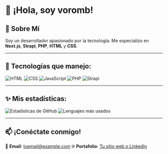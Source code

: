 
# 👋 ¡Hola, soy voromb!

## 🌟 Sobre Mí
Soy un desarrollador apasionado por la tecnología. Me especializo en **Next.js**, **Strapi**, **PHP**, **HTML** y **CSS**.

---

## 🚀 Tecnologías que manejo:
![HTML](https://img.shields.io/badge/Code-HTML-orange)
![CSS](https://img.shields.io/badge/Style-CSS-blue)
![JavaScript](https://img.shields.io/badge/Language-JavaScript-yellow)
![PHP](https://img.shields.io/badge/Backend-PHP-purple)
![Strapi](https://img.shields.io/badge/Framework-Strapi-green)

---

## ✨ Mis estadísticas:
![Estadísticas de GitHub](https://github-readme-stats.vercel.app/api?username=voromb&show_icons=true&theme=radical)
![Lenguajes más usados](https://github-readme-stats.vercel.app/api/top-langs/?username=voromb&layout=compact&theme=radical)

---

## 📫 ¡Conéctate conmigo!
📧 **Email**: [tuemail@example.com](mailto:tuemail@example.com)
🌐 **Portafolio**: [Tu sitio web o LinkedIn](#)
